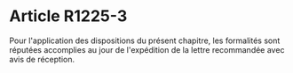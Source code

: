 # Article R1225-3

  
Pour l'application des dispositions du présent chapitre, les formalités sont réputées accomplies au jour de l'expédition de la lettre recommandée avec avis de réception.